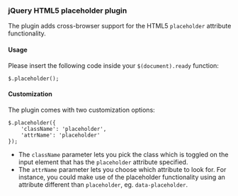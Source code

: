 ### jQuery HTML5 placeholder plugin

The plugin adds cross-browser support for the HTML5 <code>placeholder</code> attribute functionality.

#### Usage

Please insert the following code inside your <code>$(document).ready</code> function:

<pre><code>$.placeholder();</code></pre>

#### Customization

The plugin comes with two customization options:

<pre><code>$.placeholder({
	'className': 'placeholder',
	'attrName': 'placeholder'
});</code></pre>

* The <code>className</code> parameter lets you pick the class which is toggled on the input element that has the <code>placeholder</code> attribute specified.
* The <code>attrName</code> parameter lets you choose which attribute to look for. For instance, you could make use of the placeholder functionality using an attribute different than <code>placeholder</code>, eg. <code>data-placeholder</code>.